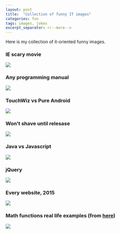 ```yaml
---
layout: post
title:  "Collection of funny IT images"
categories: fun
tags: images, jokes
excerpt_separator: <!--more-->
---
```


Here is my collection of it-oriented funny images.
<!--more-->

### IE scary movie

![](https://img-fotki.yandex.ru/get/5111/59765760.0/0_ad6f1_4c7e6b0a_L.jpg)

### Any programming manual

![](https://img-fotki.yandex.ru/get/9251/59765760.1/0_ada29_1e6ae799_orig.jpg)

### TouchWiz vs Pure Android

![](https://img-fotki.yandex.ru/get/3417/59765760.0/0_ad6ee_2333ffaf_L.jpg)

### Won't shave until relesase

![](https://img-fotki.yandex.ru/get/6305/59765760.0/0_ad6ef_4778c68f_L.jpg)

### Java vs Javascript

![](https://img-fotki.yandex.ru/get/3102/59765760.0/0_ad6f0_16c8643a_XL.jpg)

### jQuery

![](https://img-fotki.yandex.ru/get/4107/59765760.1/0_ada27_77dd9638_XL.jpg)

### Every website, 2015

![](https://img-fotki.yandex.ru/get/3013/59765760.1/0_b18f1_a02e4c36_XL.png)

### Math functions real life examples (from [here](https://medium.com/techspiration-ideas-making-it-happen/tech-life-as-graphs-ab5abbbdb47e))

![](https://img-fotki.yandex.ru/get/98050/59765760.1/0_bc830_ec0d93f6_XL.png)
